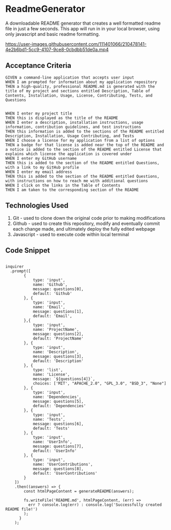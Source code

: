 # ReadmeGenerator

A downloadable README generator that creates a well formatted readme file in just a few seconds. This app will run in in your local browser, using only javascript and basic readme formatting.



https://user-images.githubusercontent.com/111401066/210478141-4e2b6bd1-5cc9-4107-9ce8-0cbdbb51de0a.mp4



## Acceptance Criteria
```
GIVEN a command-line application that accepts user input
WHEN I am prompted for information about my application repository
THEN a high-quality, professional README.md is generated with the title of my project and sections entitled Description, Table of Contents, Installation, Usage, License, Contributing, Tests, and Questions


WHEN I enter my project title
THEN this is displayed as the title of the README
WHEN I enter a description, installation instructions, usage information, contribution guidelines, and test instructions
THEN this information is added to the sections of the README entitled Description, Installation, Usage Contributing, and Tests
WHEN I choose a license for my application from a list of options
THEN a badge for that license is added near the top of the README and a notice is added to the section of the README entitled License that  explains which license the application is covered under
WHEN I enter my GitHub username
THEN this is added to the section of the README entitled Questions, with a link to my GitHub profile
WHEN I enter my email address
THEN this is added to the section of the README entitled Questions, with instructions on how to reach me with additional questions
WHEN I click on the links in the Table of Contents
THEN I am taken to the corresponding section of the README
```

## Technologies Used
1. Git - used to clone down the original code prior to making modifications
2. Github - used to create this repository, modify and eventually commit each change made, and ultimately deploy the fully edited webpage
3. Javascript - used to execute code within local terminal

## Code Snippet
```

inquirer
  .prompt([
        {
            type: 'input',
            name: 'Github',
            message: questions[0],
            default: 'Github'
        }, {
            type: 'input',
            name: 'Email',
            message: questions[1],
            default: 'Email',
        },{
            type: 'input',
            name: 'ProjectName',
            message: questions[2],
            default: 'ProjectName'
        }, {
            type: 'input',
            name: 'Description',
            message: questions[3],
            default: 'Description'
        }, {
            type: 'list',
            name: 'License',
            message: `${questions[4]}`,
            choices: ['MIT', "APACHE_2.0", "GPL_3.0", "BSD_3", "None"]
        }, {
            type: 'input',
            name: 'Dependencies',
            message: questions[5],
            default: 'Dependencies'
        }, {
            type: 'input',
            name: 'Tests',
            message: questions[6],
            default: 'Tests'
        }, {
            type: 'input',
            name: 'UserInfo',
            message: questions[7],
            default: 'UserInfo'
        }, {
            type: 'input',
            name: 'UserContributions',
            message: questions[8],
            default: 'UserContributions'
        }
    ])
    .then((answers) => {
        const htmlPageContent = generateREADME(answers);
    
        fs.writeFile('README.md', htmlPageContent, (err) =>
          err ? console.log(err) : console.log('Successfully created README file!')
        );
      }
    );
```
